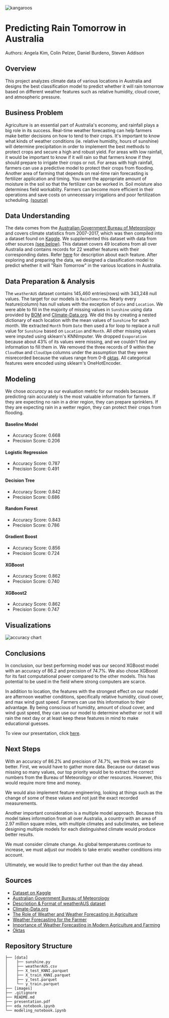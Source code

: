 ![kangaroos](https://github.com/aykim1127/project3/blob/main/images/kangaroos.jpeg)

# Predicting Rain Tomorrow in Australia
Authors: Angela Kim, Colin Pelzer, Daniel Burdeno, Steven Addison


## Overview
This project analyzes climate data of various locations in Australia and designs the best classification model to predict whether it will rain tomorrow based on different weather features such as relative humidity, cloud cover, and atmospheric pressure.


## Business Problem
Agriculture is an essential part of Australia's economy, and rainfall plays a big role in its success. Real-time weather forecasting can help farmers make better decisions on how to tend to their crops. It's important to know what kinds of weather conditions (ie. relative humidity, hours of sunshine) will determine precipitation in order to implement the best methods to protect crops and secure a high and robust yield. For areas with low rainfall, it would be important to know if it will rain so that farmers know if they should prepare to irrigate their crops or not. For areas with high rainfall, farmers can use a predictive model to protect their crops from flooding. Another area of farming that depends on real-time rain forecasting is fertilizer application and timing. You want the appropriate amount of moisture in the soil so that the fertilizer can be worked in. Soil moisture also determines field workablity. Farmers can become more efficient in their operations and save costs on unnecessary irrigations and poor fertilization scheduling. <a href="#Sources">(source)</a>


## Data Understanding
The data comes from the [Australian Government Bureau of Meteorology](http://www.bom.gov.au/climate/data/) and covers climate statistics from 2007-2017, which was then compiled into a dataset found on [Kaggle](https://www.kaggle.com/jsphyg/weather-dataset-rattle-package). We supplemented this dataset with data from other sources <a href="#Sources">(see below)</a>. This dataset covers 49 locations from all over Australia and contains records for 22 weather features with their corresponding dates. Refer [here](https://rdrr.io/cran/rattle.data/man/weatherAUS.html) for description about each feature. After exploring and preparing the data, we designed a classification model to predict whether it will "Rain Tomorrow" in the various locations in Australia.


## Data Preparation & Analysis
The `weatherAUS` dataset contains 145,460 entries(rows) with 343,248 null values. The target for our models is `RainTomorrow`. Nearly every feature(column) has null values with the exception of `Date` and `Location`. We were able to fill in the majority of missing values in `Sunshine` using data provided by [BOM](http://www.bom.gov.au) and [Climate-Data.org](https://en.climate-data.org/oceania/australia-140/). We did this by creating a nested dictionary of each location with the mean values of `Sunshine` for each month. We extracted `Month` from `Date` then used a for loop to replace a null value for `Sunshine` based on `Location` and `Month`. All other missing values were imputed using sklearn's KNNImputer. We dropped `Evaporation` because about 43% of its values were missing, and we couldn't find any information to fill them in. We removed the three records of 9 within the `Cloud9am` and `Cloud3pm` columns under the assumption that they were misrecorded because the values range from 0-8 [oktas](https://en.wikipedia.org/wiki/Okta). All categorical features were encoded using sklearn's OneHotEncoder.


## Modeling
We chose <i>accuracy</i> as our evaluation metric for our models because predicting rain accurately is the most valuable information for farmers. If they are expecting no rain in a drier region, they can prepare sprinklers. If they are expecting rain in a wetter region, they can protect their crops from flooding.

#### Baseline Model
- Accuracy Score: 0.668
- Precision Score: 0.206

#### Logistic Regression
- Accuracy Score: 0.787
- Precision Score: 0.491

#### Decision Tree
- Accuracy Score: 0.842
- Precision Score: 0.686

#### Random Forest
- Accuracy Score: 0.843
- Precision Score: 0.786

#### Gradient Boost
- Accuracy Score: 0.856
- Precision Score: 0.724

#### XGBoost
- Accuracy Score: 0.862
- Precision Score: 0.740

#### XGBoost2
- Accuracy Score: 0.862
- Precision Score: 0.747


## Visualizations
![accuracy chart](https://github.com/aykim1127/project3/blob/main/images/accuracy_chart.png)
![]()

## Conclusions
In conclusion, our best performing model was our second XGBoost model with an accuracy of 86.2 and precision of 74.7%. We also chose XGBoost for its fast computational power compared to the other models. This has potential to be used in the field where strong computers are scarce.

In addition to location, the features with the strongest effect on our model are afternoon weather conditions, specifically relative humidity, cloud cover, and max wind gust speed. Farmers can use this information to their advantage. By being conscious of humidity, amount of cloud cover, and wind gust speed, they can use our model to determine whether or not it will rain the next day or at least keep these features in mind to make educational guesses.

To view our presentation, click [here](https://www.canva.com/design/DAEx3uG5NIU/PnQ6UHDDkNjACTbod4degQ/view#4).


## Next Steps
With an accuracy of 86.2% and precision of 74.7%, we think we can do better. First, we would have to gather more data. Because our dataset was missing so many values, our top priority would be to extract the correct numbers from the Bureau of Meteorology or other resources. However, this would require more time and money.

We would also implement feature engineering, looking at things such as the change of some of these values and not just the exact recorded measurements.

Another important consideration is a multiple model approach. Because this model takes information from all over Australia, a country with an area of 2.97 million square miles, with multiple climates and subclimates, we believe designing multiple models for each distinguished climate would produce better results.

We must consider climate change. As global temperatures continue to increase, we must adjust our models to take erratic weather conditions into account.

Ultimately, we would like to predict further out than the day ahead.


## <a id="Sources">Sources</a>
- [Dataset on Kaggle](https://www.kaggle.com/jsphyg/weather-dataset-rattle-package)
- [Australian Government Bureau of Meteorology](http://www.bom.gov.au/climate/data/)
- [Description & Format of weatherAUS dataset](https://rdrr.io/cran/rattle.data/man/weatherAUS.html)
- [Climate-Data.org](https://en.climate-data.org/oceania/australia-140/)
- [The Role of Weather and Weather Forecasting in Agriculture](https://www.dtn.com/the-role-of-weather-and-weather-forecasting-in-agriculture/)
- [Weather Forecasting for the Farmer](https://www.agritechtomorrow.com/article/2020/02/weather-forecasting-for-the-farmer/11981)
- [Importance of Weather Forecasting in Modern Agriculture and Farming](https://tractorguru.in/tractor-blog/importance-of-weather-forecasting-in-modern-agriculture-and-farming)
- [Oktas](https://en.wikipedia.org/wiki/Okta)


## Repository Structure
```
├── [data]
│    ├── sunshine.py
│    ├── weatherAUS.csv
│    ├── X_test_KNNI.parquet
│    ├── X_train_KNNI.parquet
│    ├── y_test.parquet
│    └── y_train.parquet
├── [images]
├── .gitignore
├── README.md
├── presentation.pdf
├── eda_notebook.ipynb
└── modeling_notebook.ipynb
```
